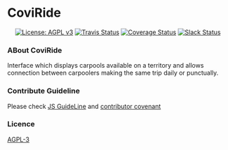 CoviRide
=======


<p align="center">
  <a href="https://www.gnu.org/licenses/agpl-3.0" ><img alt="License: AGPL v3" src="https://img.shields.io/badge/License-AGPL%20v3-blue.svg"/></a>
  <a href="https://travis-ci.org/l"><img alt="Travis Status" src="https://img.shields.io/travis/babel/babel/master.svg?label=travis&maxAge=43200"></a>
  <a href="https://codecov.io/"><img alt="Coverage Status" src="https://img.shields.io/codecov/c/github/babel/babel/master.svg?maxAge=43200"></a>
  <a href="https://slack.io/"><img alt="Slack Status" src="https://slack.babeljs.io/badge.svg"></a>
</p>

### ABout CoviRide

Interface which displays carpools available on a territory and allows connection between carpoolers making the same trip daily or punctually.

### Contribute Guideline

Please check [JS GuideLine](https://github.com/airbnb/javascript#whitespace) and [contributor covenant](https://www.contributor-covenant.org)

### Licence
[AGPL-3](https://www.gnu.org/licenses/agpl-3.0)
